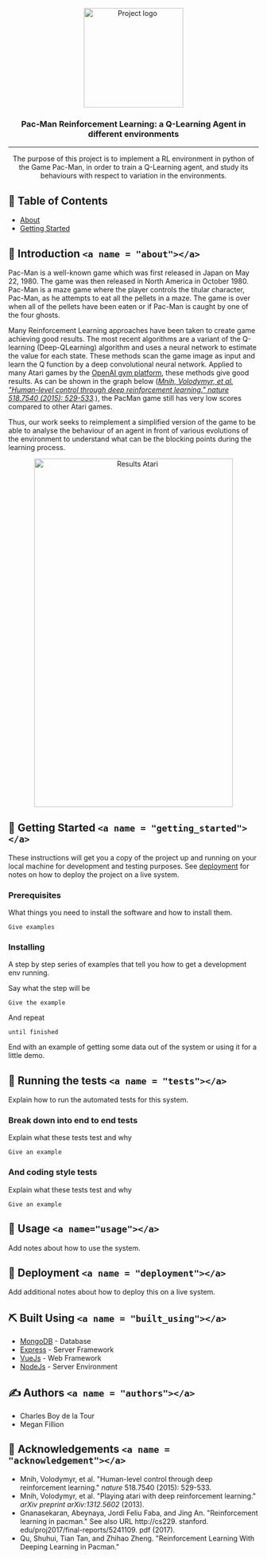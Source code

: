 <p align="center">
  <a href="https://upload.wikimedia.org/wikipedia/commons/2/26/Pacman_HD.png" rel="noopener">
 <img width=200px height=200px src="https://upload.wikimedia.org/wikipedia/commons/2/26/Pacman_HD.png" alt="Project logo"></a>
</p>

<h3 align="center">Pac-Man Reinforcement Learning: a Q-Learning Agent in different environments</h3>

---

<p align="center"> The purpose of this project is to implement a RL environment in python of the Game Pac-Man, in order to train a Q-Learning agent, and study its behaviours with respect to variation in the environments.
    <br> 
</p>

## 📝 Table of Contents

- [About](#about)
- [Getting Started](#getting_started)

## 🧐 Introduction `<a name = "about"></a>`

Pac-Man is a well-known game which was first released in Japan on May 22, 1980. The game was then
released in North America in October 1980. Pac-Man is a maze game where the player controls the titular character, Pac-Man, as he attempts to eat all the pellets in a maze. The game is over when all of the pellets have been eaten or if Pac-Man is caught by one of the four ghosts.

Many Reinforcement Learning approaches have been taken to create game achieving good results. The most recent algorithms are a variant of the Q-learning (Deep-QLearning) algorithm and uses a neural network to estimate the value for each state. These methods scan the game image as input and learn the Q function by a deep convolutional neural network. Applied to many Atari games by the [OpenAI gym platform](https://gym.openai.com/docs/), these methods give good results. As can be shown in the graph below (*[Mnih, Volodymyr, et al. &#34;Human-level control through deep reinforcement learning.&#34; nature 518.7540 (2015): 529-533](https://deepmind.com/blog/article/deep-reinforcement-learning).*), the PacMan game still has very low scores compared to other Atari games.

Thus, our work seeks to reimplement a simplified version of the game to be able to analyse the behaviour of an agent in front of various evolutions of the environment to understand what can be the blocking points during the learning process.

<p align="center">
  <a href="https://lh3.googleusercontent.com/TMRwiE8uKLAzUA3UQ7yXOaDmjAvkWU_25Z7Bnic04QLxE1pPV9dYurLnnSTfZqbF-0E11zrzkeXAYRD-s5jWN97DIuKs7T1-t30dJQ=w2048-rw-v1" rel="noopener">
 <img width=400px height=700px src="https://lh3.googleusercontent.com/TMRwiE8uKLAzUA3UQ7yXOaDmjAvkWU_25Z7Bnic04QLxE1pPV9dYurLnnSTfZqbF-0E11zrzkeXAYRD-s5jWN97DIuKs7T1-t30dJQ=w2048-rw-v1" alt="Results Atari"></a>
</p>

## 🏁 Getting Started `<a name = "getting_started"></a>`

These instructions will get you a copy of the project up and running on your local machine for development and testing purposes. See [deployment](#deployment) for notes on how to deploy the project on a live system.

### Prerequisites

What things you need to install the software and how to install them.

```
Give examples
```

### Installing

A step by step series of examples that tell you how to get a development env running.

Say what the step will be

```
Give the example
```

And repeat

```
until finished
```

End with an example of getting some data out of the system or using it for a little demo.

## 🔧 Running the tests `<a name = "tests"></a>`

Explain how to run the automated tests for this system.

### Break down into end to end tests

Explain what these tests test and why

```
Give an example
```

### And coding style tests

Explain what these tests test and why

```
Give an example
```

## 🎈 Usage `<a name="usage"></a>`

Add notes about how to use the system.

## 🚀 Deployment `<a name = "deployment"></a>`

Add additional notes about how to deploy this on a live system.

## ⛏️ Built Using `<a name = "built_using"></a>`

- [MongoDB](https://www.mongodb.com/) - Database
- [Express](https://expressjs.com/) - Server Framework
- [VueJs](https://vuejs.org/) - Web Framework
- [NodeJs](https://nodejs.org/en/) - Server Environment

## ✍️ Authors `<a name = "authors"></a>`

- Charles Boy de la Tour
- Megan Fillion

## 🎉 Acknowledgements `<a name = "acknowledgement"></a>`

- Mnih, Volodymyr, et al. "Human-level control through deep reinforcement learning." *nature* 518.7540 (2015): 529-533.
- Mnih, Volodymyr, et al. "Playing atari with deep reinforcement learning." *arXiv preprint arXiv:1312.5602* (2013).
- Gnanasekaran, Abeynaya, Jordi Feliu Faba, and Jing An. "Reinforcement learning in pacman." See also URL http://cs229. stanford. edu/proj2017/final-reports/5241109. pdf (2017).
- Qu, Shuhui, Tian Tan, and Zhihao Zheng. "Reinforcement Learning With Deeping Learning in Pacman."
